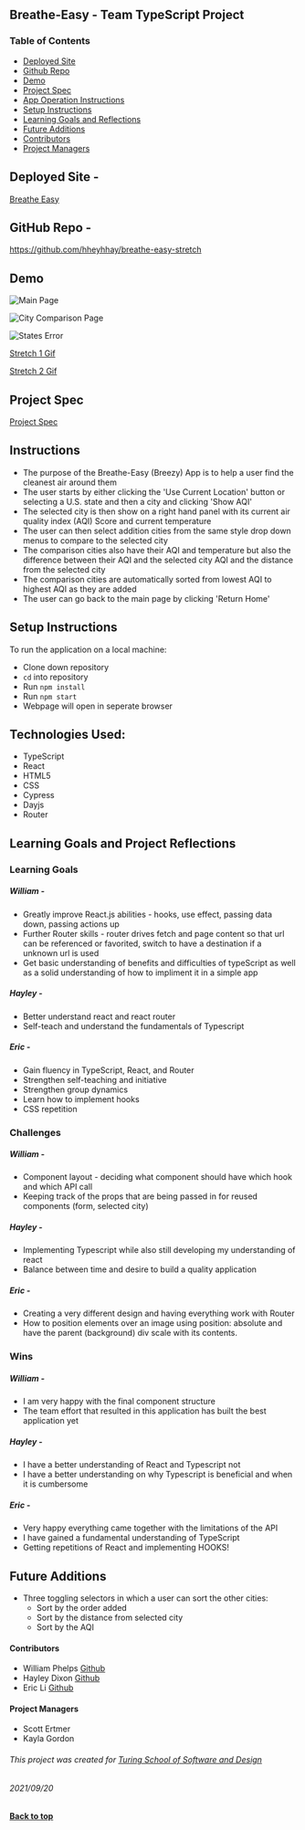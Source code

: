 ## Breathe-Easy - Team TypeScript Project

### Table of Contents
- [Deployed Site](#deployed-site)
- [Github Repo](#github-repo)
- [Demo](#demo)
- [Project Spec](#project-spec)
- [App Operation Instructions](#app-operation-instructions)
- [Setup Instructions](#setup-instructions)
- [Learning Goals and Reflections](#learning-goals-project-reflection)
- [Future Additions](#future-additions)
- [Contributors](#contributors)
- [Project Managers](#project-managers)

## Deployed Site - 
[Breathe Easy](breezy-breathe-easy.surge.sh/)

## GitHub Repo - 
https://github.com/hheyhhay/breathe-easy-stretch

## Demo

![Main Page](https://user-images.githubusercontent.com/22990386/134104608-23713613-1486-47de-8f2c-29f4d8a5e995.png)

![City Comparison Page](https://user-images.githubusercontent.com/22990386/134104710-9e719b20-8681-4b6b-83dd-243a396515a7.png) 

![States Error](https://user-images.githubusercontent.com/22990386/134104692-e6d4378c-fbb8-4540-894d-9f7c56c73c07.png)

[Stretch 1 Gif](https://thumbs.gfycat.com/HideousLoneEmperorpenguin-mobile.mp4)

[Stretch 2 Gif](https://thumbs.gfycat.com/GranularPotableAmericanwirehair-mobile.mp4)

## Project Spec

[Project Spec](https://frontend.turing.edu/projects/module-3/stretch.html)

## Instructions
- The purpose of the Breathe-Easy (Breezy) App is to help a user find the cleanest air around them
- The user starts by either clicking the 'Use Current Location' button or selecting a U.S. state and then a city and clicking 'Show AQI'
- The selected city is then show on a right hand panel with its current air quality index (AQI) Score and current temperature
- The user can then select addition cities from the same style drop down menus to compare to the selected city
- The comparison cities also have their AQI and temperature but also the difference between their AQI and the selected city AQI and the distance from the selected city
- The comparison cities are automatically sorted from lowest AQI to highest AQI as they are added
- The user can go back to the main page by clicking 'Return Home'

## Setup Instructions

To run the application on a local machine:

- Clone down repository 
- `cd` into repository
- Run ``` npm install ```
- Run ``npm start``
- Webpage will open in seperate browser

## Technologies Used: 
 - TypeScript
 - React
 - HTML5
 - CSS
 - Cypress 
 - Dayjs
 - Router

## Learning Goals and Project Reflections

### Learning Goals
##### William - 
- Greatly improve React.js abilities - hooks, use effect, passing data down, passing actions up
- Further Router skills - router drives fetch and page content so that url can be referenced or favorited, switch to have a destination if a unknown url is used
- Get basic understanding of benefits and difficulties of typeScript as well as a solid understanding of how to impliment it in a simple app
##### Hayley -
- Better understand react and react router
- Self-teach and understand the fundamentals of Typescript
##### Eric -
- Gain fluency in TypeScript, React, and Router
- Strengthen self-teaching and initiative
- Strengthen group dynamics
- Learn how to implement hooks
- CSS repetition

### Challenges
##### William - 
- Component layout - deciding what component should have which hook and which API call
- Keeping track of the props that are being passed in for reused components (form, selected city)
##### Hayley -
- Implementing Typescript while also still developing my understanding of react
- Balance between time and desire to build a quality application
##### Eric -
- Creating a very different design and having everything work with Router
- How to position elements over an image using position: absolute and have the parent (background) div scale with its contents.

### Wins 
##### William -
- I am very happy with the final component structure 
- The team effort that resulted in this application has built the best application yet
##### Hayley -
- I have a better understanding of React and Typescript not
- I have a better understanding on why Typescript is beneficial and when it is cumbersome
##### Eric -
- Very happy everything came together with the limitations of the API
- I have gained a fundamental understanding of TypeScript
- Getting repetitions of React and implementing HOOKS!

## Future Additions
- Three toggling selectors in which a user can sort the other cities:
  - Sort by the order added
  - Sort by the distance from selected city
  - Sort by the AQI

#### Contributors
- William Phelps [Github](github.com/williamphelps13)
- Hayley Dixon [Github](github.com/hheyhhay)
- Eric Li [Github](github.com/ericli1996)

#### Project Managers
- Scott Ertmer
- Kayla Gordon

###### This project was created for [Turing School of Software and Design](https://turing.io/)
###### 2021/09/20
**[Back to top](#table-of-contents)**
